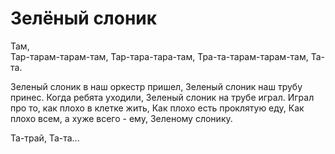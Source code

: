 # Зелёный слоник
Там,    
Тар-тарам-тарам-там,
Тар-тара-тара-там,
Тра-та-тарам-тарам-там,
Та-та.

Зеленый слоник в наш оркестр пришел,
Зеленый слоник наш трубу принес.
Когда ребята уходили,
Зеленый слоник на трубе играл.
Играл про то, как плохо в клетке жить,
Как плохо есть проклятую еду,
Как плохо всем, а хуже всего - ему,
Зеленому слонику.

Та-трай,
Та-та...
